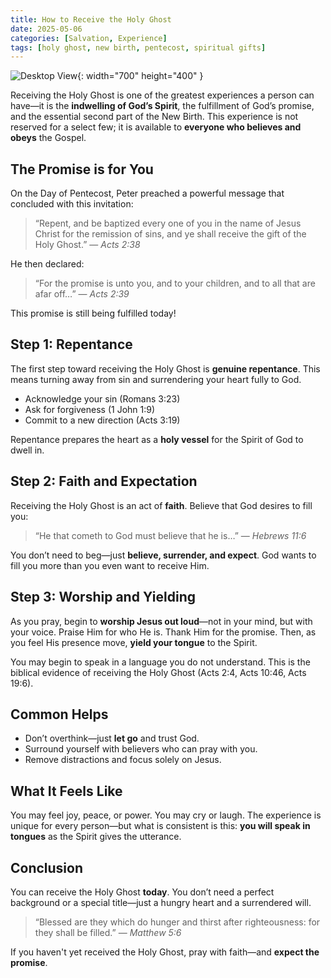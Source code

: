 ```yaml
---
title: How to Receive the Holy Ghost
date: 2025-05-06
categories: [Salvation, Experience]
tags: [holy ghost, new birth, pentecost, spiritual gifts]
---
```


![Desktop View](https://scontent.fmnl25-3.fna.fbcdn.net/v/t39.30808-6/490562163_1082394310591333_6548425185114231754_n.jpg?_nc_cat=101&ccb=1-7&_nc_sid=127cfc&_nc_eui2=AeF2m8r0c9Hxf_pGI7G3LRnL-yGQ7W7m4Yj7IZDtbubhiJbLmbTgfZgDaoYDbayyuhFq4gJHIY-UrGq3tW3o2xzt&_nc_ohc=Bm_fHeGzsUIQ7kNvwE_zrx4&_nc_oc=AdmVz8HUueY-s-9BjXs78ayPB7dwDOl38iKr7T5HqjHgQG8evDWG6Cyjp8lICy4fzzlWK_IPTrx5gyMiP9C26Hta&_nc_zt=23&_nc_ht=scontent.fmnl25-3.fna&_nc_gid=faEpFcRVBf-gmg8csnAo0g&oh=00_AfI-0JxutRuq7XqOUheEU3WW1bw8HA9Ga13fTzndusiN3w&oe=681FD804){: width="700" height="400" }

Receiving the Holy Ghost is one of the greatest experiences a person can have—it is the **indwelling of God’s Spirit**, the fulfillment of God’s promise, and the essential second part of the New Birth. This experience is not reserved for a select few; it is available to **everyone who believes and obeys** the Gospel.

## The Promise is for You

On the Day of Pentecost, Peter preached a powerful message that concluded with this invitation:

> “Repent, and be baptized every one of you in the name of Jesus Christ for the remission of sins, and ye shall receive the gift of the Holy Ghost.” — _Acts 2:38_

He then declared:

> “For the promise is unto you, and to your children, and to all that are afar off…” — _Acts 2:39_

This promise is still being fulfilled today!

## Step 1: Repentance

The first step toward receiving the Holy Ghost is **genuine repentance**. This means turning away from sin and surrendering your heart fully to God.

- Acknowledge your sin (Romans 3:23)
- Ask for forgiveness (1 John 1:9)
- Commit to a new direction (Acts 3:19)

Repentance prepares the heart as a **holy vessel** for the Spirit of God to dwell in.

## Step 2: Faith and Expectation

Receiving the Holy Ghost is an act of **faith**. Believe that God desires to fill you:

> “He that cometh to God must believe that he is…” — _Hebrews 11:6_

You don’t need to beg—just **believe, surrender, and expect**. God wants to fill you more than you even want to receive Him.

## Step 3: Worship and Yielding

As you pray, begin to **worship Jesus out loud**—not in your mind, but with your voice. Praise Him for who He is. Thank Him for the promise. Then, as you feel His presence move, **yield your tongue** to the Spirit.

You may begin to speak in a language you do not understand. This is the biblical evidence of receiving the Holy Ghost (Acts 2:4, Acts 10:46, Acts 19:6).

## Common Helps

- Don’t overthink—just **let go** and trust God.
- Surround yourself with believers who can pray with you.
- Remove distractions and focus solely on Jesus.

## What It Feels Like

You may feel joy, peace, or power. You may cry or laugh. The experience is unique for every person—but what is consistent is this: **you will speak in tongues** as the Spirit gives the utterance.

## Conclusion

You can receive the Holy Ghost **today**. You don’t need a perfect background or a special title—just a hungry heart and a surrendered will.

> “Blessed are they which do hunger and thirst after righteousness: for they shall be filled.” — _Matthew 5:6_

If you haven't yet received the Holy Ghost, pray with faith—and **expect the promise**.
